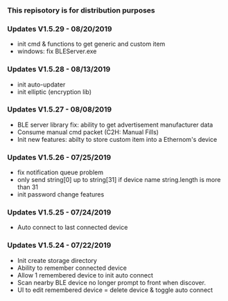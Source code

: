 ### This repisotory is for distribution purposes

### Updates V1.5.29 - 08/20/2019
- init cmd & functions to get generic and custom item
- windows: fix BLEServer.exe

### Updates V1.5.28 - 08/13/2019
- init auto-updater
- init elliptic (encryption lib)

### Updates V1.5.27 - 08/08/2019
- BLE server library fix: ability to get advertisement manufacturer data
- Consume manual cmd packet (C2H: Manual Fills)
- Init new features: abilty to store custom item into a Ethernom's device

### Updates V1.5.26 - 07/25/2019
- fix notification queue problem
- only send string[0] up to string[31] if device name string.length is more than 31
- init password change features

### Updates V1.5.25 - 07/24/2019
- Auto connect to last connected device

### Updates V1.5.24 - 07/22/2019
- Init create storage directory
- Ability to remember connected device
- Allow 1 remembered device to init auto connect
- Scan nearby BLE device no longer prompt to front when discover.
- UI to edit remembered device = delete device & toggle auto connect
